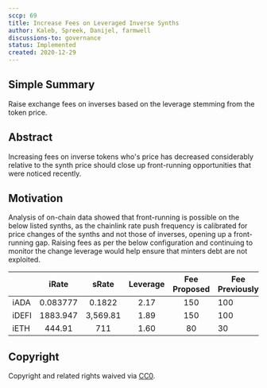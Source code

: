 ```yaml
---
sccp: 69
title: Increase Fees on Leveraged Inverse Synths
author: Kaleb, Spreek, Danijel, farmwell
discussions-to: governance
status: Implemented
created: 2020-12-29
---
```


<!--You can leave these HTML comments in your merged SCCP and delete the visible duplicate text guides, they will not appear and may be helpful to refer to if you edit it again. This is the suggested template for new SCCPs. Note that an SCCP number will be assigned by an editor. When opening a pull request to submit your SCCP, please use an abbreviated title in the filename, `sccp-draft_title_abbrev.md`. The title should be 44 characters or less.-->

## Simple Summary

<!--"If you can't explain it simply, you don't understand it well enough." Provide a simplified and layman-accessible explanation of the SCCP.-->

Raise exchange fees on inverses based on the leverage stemming from the token price.

## Abstract

<!--A short (~200 word) description of the variable change proposed.-->

Increasing fees on inverse tokens who's price has decreased considerably relative to the synth price should close up front-running opportunities that were noticed recently.

## Motivation

<!--The motivation is critical for SCCPs that want to update variables within Synthetix. It should clearly explain why the existing variable is not incentive aligned. SCCP submissions without sufficient motivation may be rejected outright.-->

Analysis of on-chain data showed that front-running is possible on the below listed synths, as the chainlink rate push frequency is calibrated for price changes of the synths and not those of inverses, opening up a front-running gap.
Raising fees as per the below configuration and continuing to monitor the change leverage would help ensure that minters debt are not exploited.

|       |  iRate   |  sRate   | Leverage | Fee Proposed | Fee Previously |
| ----- | :------: | :------: | :------: | :----------: | -------------- |
| iADA  | 0.083777 |  0.1822  |   2.17   |     150      | 100            |
| iDEFI | 1883.947 | 3,569.81 |   1.89   |     150      | 100            |
| iETH  |  444.91  |   711    |   1.60   |      80      | 30             |

## Copyright

Copyright and related rights waived via [CC0](https://creativecommons.org/publicdomain/zero/1.0/).
